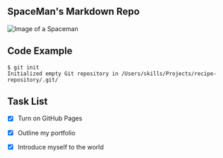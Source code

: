 ## **SpaceMan's Markdown Repo** ##

![ Image of a Spaceman](https://www.respectmyregion.com/wp-content/uploads/2024/03/Spaceman-film-review-respect-my-region.jpg)


## Code Example ##
```
$ git init
Initialized empty Git repository in /Users/skills/Projects/recipe-repository/.git/
```

## Task List ##
- [x] Turn on GitHub Pages
- [x] Outline my portfolio
- [x] Introduce myself to the world













